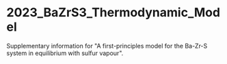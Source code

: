 # 2023_BaZrS3_Thermodynamic_Model
Supplementary information for "A first-principles model for the Ba-Zr-S system in equilibrium with sulfur vapour".
